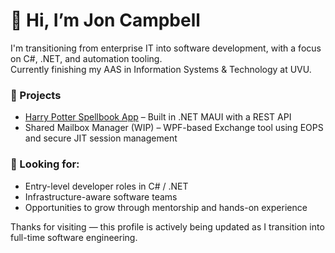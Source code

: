# 👋 Hi, I’m Jon Campbell

I'm transitioning from enterprise IT into software development, with a focus on C#, .NET, and automation tooling.  
Currently finishing my AAS in Information Systems & Technology at UVU.

### 🧪 Projects
- [Harry Potter Spellbook App](https://github.com/JohnnyPitchfork/harry-potter-spellbook) – Built in .NET MAUI with a REST API
- Shared Mailbox Manager (WIP) – WPF-based Exchange tool using EOPS and secure JIT session management

### 💼 Looking for:
- Entry-level developer roles in C# / .NET
- Infrastructure-aware software teams
- Opportunities to grow through mentorship and hands-on experience

Thanks for visiting — this profile is actively being updated as I transition into full-time software engineering.


<!--
**JohnnyPitchfork/johnnypitchfork** is a ✨ _special_ ✨ repository because its `README.md` (this file) appears on your GitHub profile.

Here are some ideas to get you started:

- 🔭 I’m currently working on ...
- 🌱 I’m currently learning ...
- 👯 I’m looking to collaborate on ...
- 🤔 I’m looking for help with ...
- 💬 Ask me about ...
- 📫 How to reach me: ...
- 😄 Pronouns: ...
- ⚡ Fun fact: ...
-->
